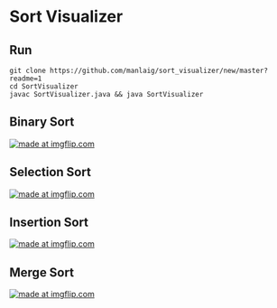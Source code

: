 # Sort Visualizer

## Run

```
git clone https://github.com/manlaig/sort_visualizer/new/master?readme=1
cd SortVisualizer
javac SortVisualizer.java && java SortVisualizer
```

## Binary Sort

<a href="https://imgflip.com/gif/2pkg0w"><img src="https://i.imgflip.com/2pkg0w.gif" title="made at imgflip.com"/></a>

## Selection Sort

<a href="https://imgflip.com/gif/2pkfqg"><img src="https://i.imgflip.com/2pkfqg.gif" title="made at imgflip.com"/></a>

## Insertion Sort

<a href="https://imgflip.com/gif/2pkfum"><img src="https://i.imgflip.com/2pkfum.gif" title="made at imgflip.com"/></a>

## Merge Sort

<a href="https://imgflip.com/gif/2pkfxq"><img src="https://i.imgflip.com/2pkfxq.gif" title="made at imgflip.com"/></a>
